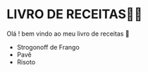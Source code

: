 # LIVRO DE RECEITAS:man_cook:



Olá !  bem vindo ao meu livro de receitas :wave:

- Strogonoff de Frango
- Pavê
- Risoto
